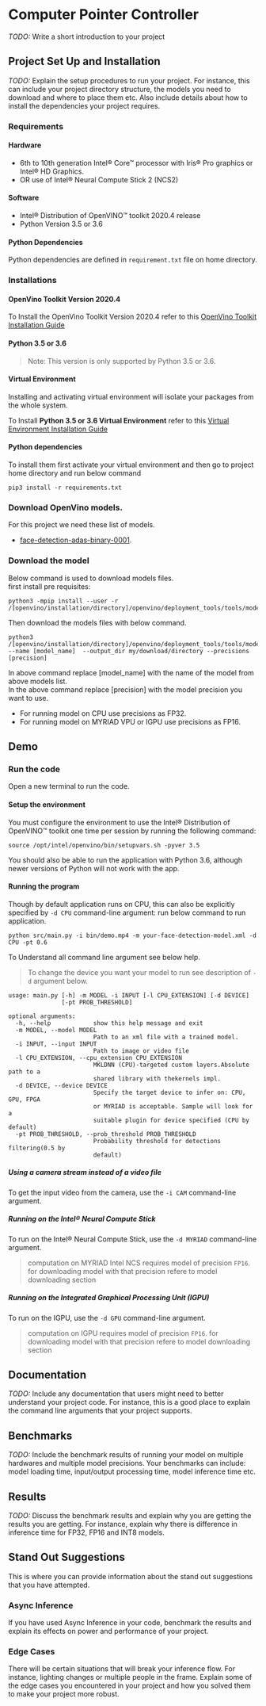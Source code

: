 # Computer Pointer Controller

*TODO:* Write a short introduction to your project

## Project Set Up and Installation
*TODO:* Explain the setup procedures to run your project. For instance, this can include your project directory structure, the models you need to download and where to place them etc. Also include details about how to install the dependencies your project requires.
### Requirements

#### Hardware

* 6th to 10th generation Intel® Core™ processor with Iris® Pro graphics or Intel® HD Graphics.
* OR use of Intel® Neural Compute Stick 2 (NCS2)

#### Software

*   Intel® Distribution of OpenVINO™ toolkit 2020.4 release
*   Python Version 3.5 or 3.6

#### Python Dependencies

Python dependencies are defined in `requirement.txt` file on home directory.  

### Installations

#### OpenVino Toolkit Version 2020.4
To Install the OpenVino Toolkit Version 2020.4 refer to this [OpenVino Toolkit Installation Guide](https://docs.openvinotoolkit.org/2020.4/openvino_docs_install_guides_installing_openvino_linux.html#install-openvino)  
  
#### Python 3.5 or 3.6

> Note: This version is only supported by Python 3.5 or 3.6.

#### Virtual Environment
Installing and activating virtual environment will isolate your packages from the whole system.   

To Install **Python 3.5 or 3.6 Virtual Environment** refer to this [Virtual Environment Installation Guide](https://thepythonguru.com/python-virtualenv-guide/)  

#### Python dependencies
To install them first activate your virtual environment and then go to project home directory and run below command  
```
pip3 install -r requirements.txt
```  

### Download OpenVino models.
For this project we need these list of models.  
*  [face-detection-adas-binary-0001](https://docs.openvinotoolkit.org/2020.4/omz_models_intel_face_detection_adas_binary_0001_description_face_detection_adas_binary_0001.html).  

### Download the model
Below command is used to download models files.  
first install pre requisites:  
```
python3 -mpip install --user -r /[openvino/installation/directory]/openvino/deployment_tools/tools/model_downloader/requirements.in
```  

Then download the models files with below command.  
```
python3 /[openvino/installation/directory]/openvino/deployment_tools/tools/model_downloader/downloader.py --name [model_name]  --output_dir my/download/directory --precisions [precision]
```  
In above command replace [model_name] with the name of the model from above models list.  
In the above command replace [precision] with the model precision you want to use.
-  For running model on CPU use precisions as FP32.
-  For running model on MYRIAD VPU or IGPU use precisions as FP16.
## Demo
### Run the code

Open a new terminal to run the code. 

#### Setup the environment

You must configure the environment to use the Intel® Distribution of OpenVINO™ toolkit one time per session by running the following command:
```
source /opt/intel/openvino/bin/setupvars.sh -pyver 3.5
```

You should also be able to run the application with Python 3.6, although newer versions of Python will not work with the app.

#### Running the program

Though by default application runs on CPU, this can also be explicitly specified by ```-d CPU``` command-line argument:
run below command to run application.
```
python src/main.py -i bin/demo.mp4 -m your-face-detection-model.xml -d CPU -pt 0.6
```

To Understand all command line argument see below help.
> To change the device you want your model to run see description of `-d` argument below. 

```
usage: main.py [-h] -m MODEL -i INPUT [-l CPU_EXTENSION] [-d DEVICE]
               [-pt PROB_THRESHOLD] 

optional arguments:
  -h, --help            show this help message and exit
  -m MODEL, --model MODEL
                        Path to an xml file with a trained model.
  -i INPUT, --input INPUT
                        Path to image or video file
  -l CPU_EXTENSION, --cpu_extension CPU_EXTENSION
                        MKLDNN (CPU)-targeted custom layers.Absolute path to a
                        shared library with thekernels impl.
  -d DEVICE, --device DEVICE
                        Specify the target device to infer on: CPU, GPU, FPGA
                        or MYRIAD is acceptable. Sample will look for a
                        suitable plugin for device specified (CPU by default)
  -pt PROB_THRESHOLD, --prob_threshold PROB_THRESHOLD
                        Probability threshold for detections filtering(0.5 by
                        default)
```

##### Using a camera stream instead of a video file

To get the input video from the camera, use the `-i CAM` command-line argument.  

##### Running on the Intel® Neural Compute Stick

To run on the Intel® Neural Compute Stick, use the ```-d MYRIAD``` command-line argument.
> computation on MYRIAD Intel NCS requires model of precision `FP16`. for downloading model with that precision refere to model downloading section

##### Running on the Integrated Graphical Processing Unit (IGPU)

To run on the IGPU, use the ```-d GPU``` command-line argument.
> computation on IGPU requires model of precision `FP16`. for downloading model with that precision refere to model downloading section
## Documentation
*TODO:* Include any documentation that users might need to better understand your project code. For instance, this is a good place to explain the command line arguments that your project supports.

## Benchmarks
*TODO:* Include the benchmark results of running your model on multiple hardwares and multiple model precisions. Your benchmarks can include: model loading time, input/output processing time, model inference time etc.

## Results
*TODO:* Discuss the benchmark results and explain why you are getting the results you are getting. For instance, explain why there is difference in inference time for FP32, FP16 and INT8 models.

## Stand Out Suggestions
This is where you can provide information about the stand out suggestions that you have attempted.

### Async Inference
If you have used Async Inference in your code, benchmark the results and explain its effects on power and performance of your project.

### Edge Cases
There will be certain situations that will break your inference flow. For instance, lighting changes or multiple people in the frame. Explain some of the edge cases you encountered in your project and how you solved them to make your project more robust.
